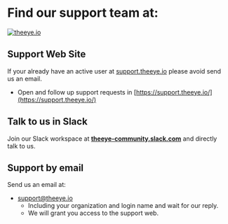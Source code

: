 # Find our support team at:

[![theeye.io](/en/images/logo-theeye-theOeye-logo2.png)](https://theeye.io/en/index.html)

## Support Web Site
If your already have an active user at [support.theeye.io](https://support.theeye.io/) please avoid send us an email.

- Open and follow up support requests in [https://support.theeye.io/](https://support.theeye.io/)

## Talk to us in Slack

Join our Slack workspace at **[theeye-community.slack.com](http://theeye-community.slack.com)** and directly talk to us.

## Support by email
Send us an email at:

- <a href="mailto:support@theeye.io?subject=Help%20us%20we%20have%20a%20problem%20with%20***&amp;body=Our%20organization%20in%20TheEye%20is%20called:%20***<br \>The%20login%20name%20that%20I%20use%20for%20access%20is:%20***">support@theeye.io</a>
    - Including your organization and login name and wait for our reply.
    - We will grant you access to the support web.
